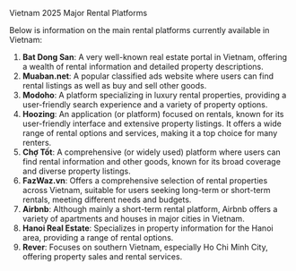 Vietnam 2025 Major Rental Platforms

Below is information on the main rental platforms currently available in Vietnam:

1.  **Bat Dong San**: A very well-known real estate portal in Vietnam, offering a wealth of rental information and detailed property descriptions.
2.  **Muaban.net**: A popular classified ads website where users can find rental listings as well as buy and sell other goods.
3.  **Modoho**: A platform specializing in luxury rental properties, providing a user-friendly search experience and a variety of property options.
4.  **Hoozing**: An application (or platform) focused on rentals, known for its user-friendly interface and extensive property listings. It offers a wide range of rental options and services, making it a top choice for many renters.
5.  **Chợ Tốt**: A comprehensive (or widely used) platform where users can find rental information and other goods, known for its broad coverage and diverse property listings.
6.  **FazWaz.vn**: Offers a comprehensive selection of rental properties across Vietnam, suitable for users seeking long-term or short-term rentals, meeting different needs and budgets.
7.  **Airbnb**: Although mainly a short-term rental platform, Airbnb offers a variety of apartments and houses in major cities in Vietnam.
8.  **Hanoi Real Estate**: Specializes in property information for the Hanoi area, providing a range of rental options.
9.  **Rever**: Focuses on southern Vietnam, especially Ho Chi Minh City, offering property sales and rental services.